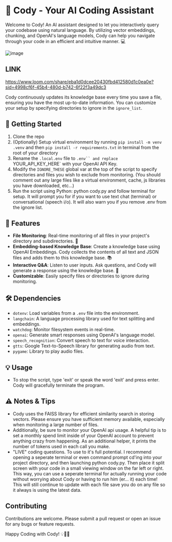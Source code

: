 
# 🤖 Cody - Your AI Coding Assistant 

Welcome to Cody! An AI assistant designed to let you interactively query your codebase using natural language. By utilizing vector embeddings, chunking, and OpenAI's language models, Cody can help you navigate through your code in an efficient and intuitive manner. 💻

![image](https://github.com/ajhous44/cody/assets/42582780/f2a62a20-663c-4ec1-b000-67257331fb12)
## LINK
https://www.loom.com/share/eba1d0dcee20430fbd412580d1c0ea0e?sid=4998cf6f-45b4-480d-b742-6f22f3a49dc3


Cody continuously updates its knowledge base every time you save a file, ensuring you have the most up-to-date information. You can customize your setup by specifying directories to ignore in the `ignore_list`.

## 🚀 Getting Started

1. Clone the repo
2. (Optionally) Setup virtual environment by running `pip install -m venv .venv` and then `pip install -r requirements.txt` in terminal from the root of your directory
3. Rename the `.local.env` file to `.env`` and replace `YOUR_API_KEY_HERE` with your OpenAI API Key.
4. Modify the `IGNORE_THESE` global var at the top of the script to specify directories and files you wish to exclude from monitoring. (You should comment out any large files like a virtual environment, cache, js libraries you have downloaded, etc...)
5. Run the script using Python: python cody.py and follow terminal for setup. It will prompt you for if you want to use text chat (terminal) or conversational (speech i/o). It will also warn you if you remove .env from the ignore list.

## 🎯 Features

- **File Monitoring**: Real-time monitoring of all files in your project's directory and subdirectories. 👀
- **Embedding-based Knowledge Base**: Create a knowledge base using OpenAI Embeddings. Cody collects the contents of all text and JSON files and adds them to this knowledge base. 📚
- **Interactive Q&A**: Listen to user inputs. Ask questions, and Cody will generate a response using the knowledge base. 🧠
- **Customizable**: Easily specify files or directories to ignore during monitoring.

## 🛠 Dependencies

- `dotenv`: Load variables from a `.env` file into the environment.
- `langchain`: A language processing library used for text splitting and embeddings.
- `watchdog`: Monitor filesystem events in real-time.
- `openai`: Generate smart responses using OpenAI's language model.
- `speech_recognition`: Convert speech to text for voice interaction.
- `gtts`: Google Text-to-Speech library for generating audio from text.
- `pygame`: Library to play audio files.

## 💡 Usage

- To stop the script, type 'exit' or speak the word 'exit' and press enter. Cody will gracefully terminate the program.

## ⚠️ Notes & Tips

- Cody uses the FAISS library for efficient similarity search in storing vectors. Please ensure you have sufficient memory available, especially when monitoring a large number of files.
- Additionally, be sure to monitor your OpenAI api usage. A helpful tip is to set a monthly spend limit inside of your OpenAI account to prevent anything crazy from happening. As an additional helper, it prints the number of tokens used in each call you make.
- "LIVE" coding questions. To use to it's full potential. I recommend opening a seperate terminal or even command prompt cd'ing into your project directory, and then launching python cody.py. Then place it split screen with your code in a small viewing window on the far left or right. This way, you can use a seperate terminal for actually running your code without worrying about Cody or having to run him (er... it) each time! This will still continue to update with each file save you do on any file so it always is using the latest data.

## Contributing

Contributions are welcome. Please submit a pull request or open an issue for any bugs or feature requests.

Happy Coding with Cody! 💡🚀🎉
